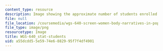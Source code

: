 ```yaml
---
content_type: resource
description: Image showing the approximate number of students enrolled in the class.
file: null
file_location: /coursemedia/wgs-640-screen-women-body-narratives-in-popular-american-film-spring-2014/a55dcdd55e5974e6882995f7f4df4901_WGS-640_stat-students.png
file_type: image/png
resourcetype: Image
title: WGS-640_stat-students
uid: a55dcdd5-5e59-74e6-8829-95f7f4df4901
---
```

